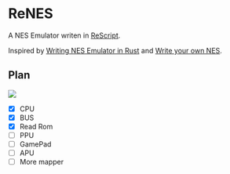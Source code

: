 # ReNES

A NES Emulator writen in [ReScript](https://rescript-lang.org/).

Inspired by [Writing NES Emulator in Rust](https://bugzmanov.github.io/nes_ebook/chapter_1.html) and
[Write your own NES](https://yizhang82.dev/nes-emu-overview).

## Plan

![](https://bugzmanov.github.io/nes_ebook/images/ch2/image_3_nes_components.png)

- [x] CPU
- [x] BUS
- [x] Read Rom
- [ ] PPU
- [ ] GamePad
- [ ] APU
- [ ] More mapper
